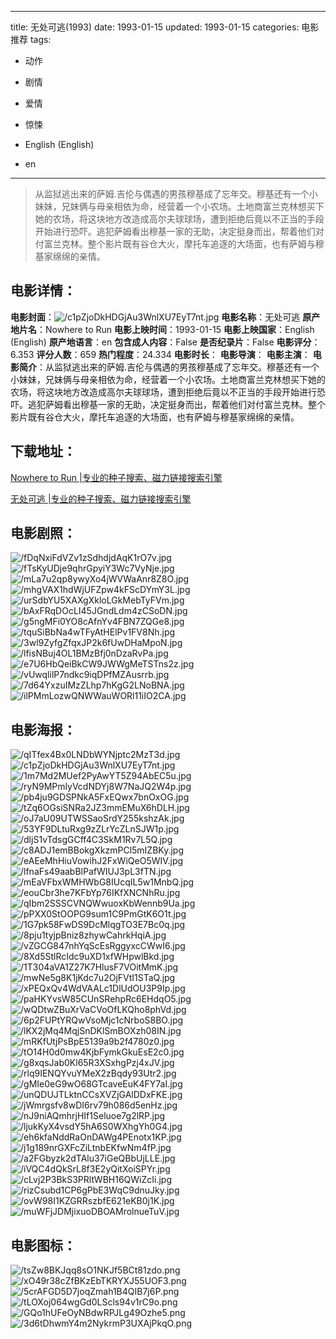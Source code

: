 
---
title: 无处可逃(1993)
date: 1993-01-15
updated: 1993-01-15
categories: 电影推荐
tags:
- 动作
- 剧情
- 爱情
- 惊悚

- English (English)
- en
---


> 从监狱逃出来的萨姆.吉伦与偶遇的男孩穆基成了忘年交。穆基还有一个小妹妹，兄妹俩与母亲相依为命，经营着一个小农场。土地商富兰克林想买下她的农场，将这块地方改造成高尔夫球球场，遭到拒绝后竟以不正当的手段开始进行恐吓。逃犯萨姆看出穆基一家的无助，决定挺身而出，帮着他们对付富兰克林。整个影片既有谷仓大火，摩托车追逐的大场面，也有萨姆与穆基家绵绵的亲情。

## **电影详情**：

**电影封面**：<img src="https://image.tmdb.org/t/p/w200/c1pZjoDkHDGjAu3WnlXU7EyT7nt.jpg" alt="/c1pZjoDkHDGjAu3WnlXU7EyT7nt.jpg" title="/c1pZjoDkHDGjAu3WnlXU7EyT7nt.jpg">
**电影名称**：无处可逃
**原产地片名**：Nowhere to Run
**电影上映时间**：1993-01-15
**电影上映国家**：English (English)
**原产地语言**：en
**包含成人内容**：False
**是否纪录片**：False
**电影评分**：6.353
**评分人数**：659
**热门程度**：24.334
**电影时长**：
**电影导演**：
**电影主演**：
**电影简介**：从监狱逃出来的萨姆.吉伦与偶遇的男孩穆基成了忘年交。穆基还有一个小妹妹，兄妹俩与母亲相依为命，经营着一个小农场。土地商富兰克林想买下她的农场，将这块地方改造成高尔夫球球场，遭到拒绝后竟以不正当的手段开始进行恐吓。逃犯萨姆看出穆基一家的无助，决定挺身而出，帮着他们对付富兰克林。整个影片既有谷仓大火，摩托车追逐的大场面，也有萨姆与穆基家绵绵的亲情。

## **下载地址**：
[Nowhere to Run |专业的种子搜索、磁力链接搜索引擎](https://movie.amd794.com:2083/?search=Nowhere%20to%20Run&ordering=&mode=match_phrase&page_size=10&page=1)

[无处可逃 |专业的种子搜索、磁力链接搜索引擎](https://movie.amd794.com:2083/?search=%E6%97%A0%E5%A4%84%E5%8F%AF%E9%80%83&ordering=&mode=match_phrase&page_size=10&page=1)
 

## **电影剧照**：
<img src="https://image.tmdb.org/t/p/original/fDqNxiFdVZv1zSdhdjdAqK1rO7v.jpg" alt="/fDqNxiFdVZv1zSdhdjdAqK1rO7v.jpg" title="/fDqNxiFdVZv1zSdhdjdAqK1rO7v.jpg"><img src="https://image.tmdb.org/t/p/original/fTsKyUDje9qhrGpyiY3Wc7VyNje.jpg" alt="/fTsKyUDje9qhrGpyiY3Wc7VyNje.jpg" title="/fTsKyUDje9qhrGpyiY3Wc7VyNje.jpg"><img src="https://image.tmdb.org/t/p/original/mLa7u2qp8ywyXo4jWVWaAnr8Z8O.jpg" alt="/mLa7u2qp8ywyXo4jWVWaAnr8Z8O.jpg" title="/mLa7u2qp8ywyXo4jWVWaAnr8Z8O.jpg"><img src="https://image.tmdb.org/t/p/original/mhgVAX1hdWjUFZpw4kFScDYmY3L.jpg" alt="/mhgVAX1hdWjUFZpw4kFScDYmY3L.jpg" title="/mhgVAX1hdWjUFZpw4kFScDYmY3L.jpg"><img src="https://image.tmdb.org/t/p/original/urSdbYU5XAXgXkloLGkMebTyFVm.jpg" alt="/urSdbYU5XAXgXkloLGkMebTyFVm.jpg" title="/urSdbYU5XAXgXkloLGkMebTyFVm.jpg"><img src="https://image.tmdb.org/t/p/original/bAxFRqDOcLI45JGndLdm4zCSoDN.jpg" alt="/bAxFRqDOcLI45JGndLdm4zCSoDN.jpg" title="/bAxFRqDOcLI45JGndLdm4zCSoDN.jpg"><img src="https://image.tmdb.org/t/p/original/g5ngMFi0YO8cAfnYv4FBN7ZQGe8.jpg" alt="/g5ngMFi0YO8cAfnYv4FBN7ZQGe8.jpg" title="/g5ngMFi0YO8cAfnYv4FBN7ZQGe8.jpg"><img src="https://image.tmdb.org/t/p/original/tquSiBbNa4wTFyAtHElPv1FV8Nh.jpg" alt="/tquSiBbNa4wTFyAtHElPv1FV8Nh.jpg" title="/tquSiBbNa4wTFyAtHElPv1FV8Nh.jpg"><img src="https://image.tmdb.org/t/p/original/3wl9ZyfgZfqxJP2k6fUwDHaMpoN.jpg" alt="/3wl9ZyfgZfqxJP2k6fUwDHaMpoN.jpg" title="/3wl9ZyfgZfqxJP2k6fUwDHaMpoN.jpg"><img src="https://image.tmdb.org/t/p/original/lfisNBuj4OL1BMzBfj0nDzaRvPa.jpg" alt="/lfisNBuj4OL1BMzBfj0nDzaRvPa.jpg" title="/lfisNBuj4OL1BMzBfj0nDzaRvPa.jpg"><img src="https://image.tmdb.org/t/p/original/e7U6HbQeiBkCW9JWWgMeTSTns2z.jpg" alt="/e7U6HbQeiBkCW9JWWgMeTSTns2z.jpg" title="/e7U6HbQeiBkCW9JWWgMeTSTns2z.jpg"><img src="https://image.tmdb.org/t/p/original/vUwqlilP7ndkc9iqDPfMZAusrrb.jpg" alt="/vUwqlilP7ndkc9iqDPfMZAusrrb.jpg" title="/vUwqlilP7ndkc9iqDPfMZAusrrb.jpg"><img src="https://image.tmdb.org/t/p/original/7d64YxzuIMzZLhp7hKgG2LNoBNA.jpg" alt="/7d64YxzuIMzZLhp7hKgG2LNoBNA.jpg" title="/7d64YxzuIMzZLhp7hKgG2LNoBNA.jpg"><img src="https://image.tmdb.org/t/p/original/ilPMmLozwQNWWauWORl11iIO2CA.jpg" alt="/ilPMmLozwQNWWauWORl11iIO2CA.jpg" title="/ilPMmLozwQNWWauWORl11iIO2CA.jpg">

## **电影海报**：
<img src="https://image.tmdb.org/t/p/original/qITfex4Bx0LNDbWYNjptc2MzT3d.jpg" alt="/qITfex4Bx0LNDbWYNjptc2MzT3d.jpg" title="/qITfex4Bx0LNDbWYNjptc2MzT3d.jpg"><img src="https://image.tmdb.org/t/p/original/c1pZjoDkHDGjAu3WnlXU7EyT7nt.jpg" alt="/c1pZjoDkHDGjAu3WnlXU7EyT7nt.jpg" title="/c1pZjoDkHDGjAu3WnlXU7EyT7nt.jpg"><img src="https://image.tmdb.org/t/p/original/1m7Md2MUef2PyAwYT5Z94AbEC5u.jpg" alt="/1m7Md2MUef2PyAwYT5Z94AbEC5u.jpg" title="/1m7Md2MUef2PyAwYT5Z94AbEC5u.jpg"><img src="https://image.tmdb.org/t/p/original/ryN9MPmlyVcdNDYj8W7NaJQ2W4p.jpg" alt="/ryN9MPmlyVcdNDYj8W7NaJQ2W4p.jpg" title="/ryN9MPmlyVcdNDYj8W7NaJQ2W4p.jpg"><img src="https://image.tmdb.org/t/p/original/pb4ju9GDSPNkA5FxEQwx7bnOxOG.jpg" alt="/pb4ju9GDSPNkA5FxEQwx7bnOxOG.jpg" title="/pb4ju9GDSPNkA5FxEQwx7bnOxOG.jpg"><img src="https://image.tmdb.org/t/p/original/tZq6OGsiSNRa2JZ3mmEMuX6hDLH.jpg" alt="/tZq6OGsiSNRa2JZ3mmEMuX6hDLH.jpg" title="/tZq6OGsiSNRa2JZ3mmEMuX6hDLH.jpg"><img src="https://image.tmdb.org/t/p/original/oJ7aU09UTWSSaoSrdY255kshzAk.jpg" alt="/oJ7aU09UTWSSaoSrdY255kshzAk.jpg" title="/oJ7aU09UTWSSaoSrdY255kshzAk.jpg"><img src="https://image.tmdb.org/t/p/original/53YF9DLtuRxg9zZLrYcZLnSJW1p.jpg" alt="/53YF9DLtuRxg9zZLrYcZLnSJW1p.jpg" title="/53YF9DLtuRxg9zZLrYcZLnSJW1p.jpg"><img src="https://image.tmdb.org/t/p/original/dljS1vTdsgGCff4C3SkM1Rv7L5Q.jpg" alt="/dljS1vTdsgGCff4C3SkM1Rv7L5Q.jpg" title="/dljS1vTdsgGCff4C3SkM1Rv7L5Q.jpg"><img src="https://image.tmdb.org/t/p/original/c8ADJ1emBBokgXkzmPCl5mIZBKy.jpg" alt="/c8ADJ1emBBokgXkzmPCl5mIZBKy.jpg" title="/c8ADJ1emBBokgXkzmPCl5mIZBKy.jpg"><img src="https://image.tmdb.org/t/p/original/eAEeMhHiuVowihJ2FxWiQeO5WIV.jpg" alt="/eAEeMhHiuVowihJ2FxWiQeO5WIV.jpg" title="/eAEeMhHiuVowihJ2FxWiQeO5WIV.jpg"><img src="https://image.tmdb.org/t/p/original/lfnaFs49aabBlPafWIUJ3pL3fTN.jpg" alt="/lfnaFs49aabBlPafWIUJ3pL3fTN.jpg" title="/lfnaFs49aabBlPafWIUJ3pL3fTN.jpg"><img src="https://image.tmdb.org/t/p/original/mEaVFbxWMHWbG8IUcqIL5w1MnbQ.jpg" alt="/mEaVFbxWMHWbG8IUcqIL5w1MnbQ.jpg" title="/mEaVFbxWMHWbG8IUcqIL5w1MnbQ.jpg"><img src="https://image.tmdb.org/t/p/original/eouCbr3he7KFbYp76IKfXNCNhRu.jpg" alt="/eouCbr3he7KFbYp76IKfXNCNhRu.jpg" title="/eouCbr3he7KFbYp76IKfXNCNhRu.jpg"><img src="https://image.tmdb.org/t/p/original/qIbm2SSSCVNQWwuoxKbWennb9Ua.jpg" alt="/qIbm2SSSCVNQWwuoxKbWennb9Ua.jpg" title="/qIbm2SSSCVNQWwuoxKbWennb9Ua.jpg"><img src="https://image.tmdb.org/t/p/original/pPXX0StOOPG9sum1C9PmGtK6O1t.jpg" alt="/pPXX0StOOPG9sum1C9PmGtK6O1t.jpg" title="/pPXX0StOOPG9sum1C9PmGtK6O1t.jpg"><img src="https://image.tmdb.org/t/p/original/1G7pk58FwDS9DcMlqgTO3E7Bc0q.jpg" alt="/1G7pk58FwDS9DcMlqgTO3E7Bc0q.jpg" title="/1G7pk58FwDS9DcMlqgTO3E7Bc0q.jpg"><img src="https://image.tmdb.org/t/p/original/8pju1tyjpBniz8zhywCahrkHqiA.jpg" alt="/8pju1tyjpBniz8zhywCahrkHqiA.jpg" title="/8pju1tyjpBniz8zhywCahrkHqiA.jpg"><img src="https://image.tmdb.org/t/p/original/vZGCG847nhYqScEsRggyxcCWwI6.jpg" alt="/vZGCG847nhYqScEsRggyxcCWwI6.jpg" title="/vZGCG847nhYqScEsRggyxcCWwI6.jpg"><img src="https://image.tmdb.org/t/p/original/8Xd5StlRcIdc9uXD1xfWHpwlBkd.jpg" alt="/8Xd5StlRcIdc9uXD1xfWHpwlBkd.jpg" title="/8Xd5StlRcIdc9uXD1xfWHpwlBkd.jpg"><img src="https://image.tmdb.org/t/p/original/1T304aVA1Z27K7HlusF7VOitMmK.jpg" alt="/1T304aVA1Z27K7HlusF7VOitMmK.jpg" title="/1T304aVA1Z27K7HlusF7VOitMmK.jpg"><img src="https://image.tmdb.org/t/p/original/mwNe5g8K1jKdc7u2OjFVtI1STaQ.jpg" alt="/mwNe5g8K1jKdc7u2OjFVtI1STaQ.jpg" title="/mwNe5g8K1jKdc7u2OjFVtI1STaQ.jpg"><img src="https://image.tmdb.org/t/p/original/xPEQxQv4WdVAALc1DlUdOU3P9Ip.jpg" alt="/xPEQxQv4WdVAALc1DlUdOU3P9Ip.jpg" title="/xPEQxQv4WdVAALc1DlUdOU3P9Ip.jpg"><img src="https://image.tmdb.org/t/p/original/paHKYvsW85CUnSRehpRc6EHdqO5.jpg" alt="/paHKYvsW85CUnSRehpRc6EHdqO5.jpg" title="/paHKYvsW85CUnSRehpRc6EHdqO5.jpg"><img src="https://image.tmdb.org/t/p/original/wQDtwZBuXrVaCVoOfLKQho8phVd.jpg" alt="/wQDtwZBuXrVaCVoOfLKQho8phVd.jpg" title="/wQDtwZBuXrVaCVoOfLKQho8phVd.jpg"><img src="https://image.tmdb.org/t/p/original/6p2FUPtYRQwVsoMjc1cNrboS8BO.jpg" alt="/6p2FUPtYRQwVsoMjc1cNrboS8BO.jpg" title="/6p2FUPtYRQwVsoMjc1cNrboS8BO.jpg"><img src="https://image.tmdb.org/t/p/original/lKX2jMq4MqjSnDKlSmBOXzh08IN.jpg" alt="/lKX2jMq4MqjSnDKlSmBOXzh08IN.jpg" title="/lKX2jMq4MqjSnDKlSmBOXzh08IN.jpg"><img src="https://image.tmdb.org/t/p/original/mRKfUtjPsBpE5139a9b2f4780z0.jpg" alt="/mRKfUtjPsBpE5139a9b2f4780z0.jpg" title="/mRKfUtjPsBpE5139a9b2f4780z0.jpg"><img src="https://image.tmdb.org/t/p/original/tO14H0d0mw4KjbFymkGkuEsE2c0.jpg" alt="/tO14H0d0mw4KjbFymkGkuEsE2c0.jpg" title="/tO14H0d0mw4KjbFymkGkuEsE2c0.jpg"><img src="https://image.tmdb.org/t/p/original/g8xqsJab0Kl65R3XSxhgPzj4xJV.jpg" alt="/g8xqsJab0Kl65R3XSxhgPzj4xJV.jpg" title="/g8xqsJab0Kl65R3XSxhgPzj4xJV.jpg"><img src="https://image.tmdb.org/t/p/original/rlq9IENQYvuYMeX2zBqdy93Utr2.jpg" alt="/rlq9IENQYvuYMeX2zBqdy93Utr2.jpg" title="/rlq9IENQYvuYMeX2zBqdy93Utr2.jpg"><img src="https://image.tmdb.org/t/p/original/gMIe0eG9wO68GTcaveEuK4FY7aI.jpg" alt="/gMIe0eG9wO68GTcaveEuK4FY7aI.jpg" title="/gMIe0eG9wO68GTcaveEuK4FY7aI.jpg"><img src="https://image.tmdb.org/t/p/original/unQDUJTLktnCCsXVZjGAlDDxFKE.jpg" alt="/unQDUJTLktnCCsXVZjGAlDDxFKE.jpg" title="/unQDUJTLktnCCsXVZjGAlDDxFKE.jpg"><img src="https://image.tmdb.org/t/p/original/jWmrgsfv8wDI6rv79h086d5enHz.jpg" alt="/jWmrgsfv8wDI6rv79h086d5enHz.jpg" title="/jWmrgsfv8wDI6rv79h086d5enHz.jpg"><img src="https://image.tmdb.org/t/p/original/nJ9niAQmhrjHIf1Seluoe7g2lRP.jpg" alt="/nJ9niAQmhrjHIf1Seluoe7g2lRP.jpg" title="/nJ9niAQmhrjHIf1Seluoe7g2lRP.jpg"><img src="https://image.tmdb.org/t/p/original/ljukKyX4vsdY5hA6S0WXhgYh0G4.jpg" alt="/ljukKyX4vsdY5hA6S0WXhgYh0G4.jpg" title="/ljukKyX4vsdY5hA6S0WXhgYh0G4.jpg"><img src="https://image.tmdb.org/t/p/original/eh6kfaNddRaOnDAWg4PEnotx1KP.jpg" alt="/eh6kfaNddRaOnDAWg4PEnotx1KP.jpg" title="/eh6kfaNddRaOnDAWg4PEnotx1KP.jpg"><img src="https://image.tmdb.org/t/p/original/j1g189nrGXFcZiLtnbEKfwNm4fP.jpg" alt="/j1g189nrGXFcZiLtnbEKfwNm4fP.jpg" title="/j1g189nrGXFcZiLtnbEKfwNm4fP.jpg"><img src="https://image.tmdb.org/t/p/original/a2FGbyzk2dTAlu37iGeQBbUjLLE.jpg" alt="/a2FGbyzk2dTAlu37iGeQBbUjLLE.jpg" title="/a2FGbyzk2dTAlu37iGeQBbUjLLE.jpg"><img src="https://image.tmdb.org/t/p/original/iVQC4dQkSrL8f3E2yQitXoiSPYr.jpg" alt="/iVQC4dQkSrL8f3E2yQitXoiSPYr.jpg" title="/iVQC4dQkSrL8f3E2yQitXoiSPYr.jpg"><img src="https://image.tmdb.org/t/p/original/cLvj2P3BkS3PRltWBH16QWiZcIi.jpg" alt="/cLvj2P3BkS3PRltWBH16QWiZcIi.jpg" title="/cLvj2P3BkS3PRltWBH16QWiZcIi.jpg"><img src="https://image.tmdb.org/t/p/original/rizCsubd1CP6gPbE3WqC9dnuJky.jpg" alt="/rizCsubd1CP6gPbE3WqC9dnuJky.jpg" title="/rizCsubd1CP6gPbE3WqC9dnuJky.jpg"><img src="https://image.tmdb.org/t/p/original/ovW98I1KZGRRszbfE621eKB0j1K.jpg" alt="/ovW98I1KZGRRszbfE621eKB0j1K.jpg" title="/ovW98I1KZGRRszbfE621eKB0j1K.jpg"><img src="https://image.tmdb.org/t/p/original/muWFjJDMjixuoDBOAMrolnueTuV.jpg" alt="/muWFjJDMjixuoDBOAMrolnueTuV.jpg" title="/muWFjJDMjixuoDBOAMrolnueTuV.jpg">

## **电影图标**：
<img src="https://image.tmdb.org/t/p/original/tsZw8BKJqq8sO1NKJf5BCt81zdo.png" alt="/tsZw8BKJqq8sO1NKJf5BCt81zdo.png" title="/tsZw8BKJqq8sO1NKJf5BCt81zdo.png"><img src="https://image.tmdb.org/t/p/original/xO49r38cZfBKzEbTKRYXJ55UOF3.png" alt="/xO49r38cZfBKzEbTKRYXJ55UOF3.png" title="/xO49r38cZfBKzEbTKRYXJ55UOF3.png"><img src="https://image.tmdb.org/t/p/original/5crAFGD5D7joqZmah1B4QIB7j6P.png" alt="/5crAFGD5D7joqZmah1B4QIB7j6P.png" title="/5crAFGD5D7joqZmah1B4QIB7j6P.png"><img src="https://image.tmdb.org/t/p/original/tLOXoj064wgGd0LScls94v1rC9o.png" alt="/tLOXoj064wgGd0LScls94v1rC9o.png" title="/tLOXoj064wgGd0LScls94v1rC9o.png"><img src="https://image.tmdb.org/t/p/original/GQo1hUFeOyNBdwRPJLg49Ozhe5.png" alt="/GQo1hUFeOyNBdwRPJLg49Ozhe5.png" title="/GQo1hUFeOyNBdwRPJLg49Ozhe5.png"><img src="https://image.tmdb.org/t/p/original/3d6tDhwmY4m2NykrmP3UXAjPkqO.png" alt="/3d6tDhwmY4m2NykrmP3UXAjPkqO.png" title="/3d6tDhwmY4m2NykrmP3UXAjPkqO.png">
